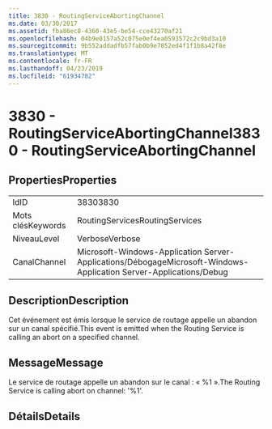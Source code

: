 ```yaml
---
title: 3830 - RoutingServiceAbortingChannel
ms.date: 03/30/2017
ms.assetid: fba86ec8-4360-43e5-be54-cce43270af21
ms.openlocfilehash: 04b9e0157a52c075e0ef4ea0593572c2c9bd3a10
ms.sourcegitcommit: 9b552addadfb57fab0b9e7852ed4f1f1b8a42f8e
ms.translationtype: MT
ms.contentlocale: fr-FR
ms.lasthandoff: 04/23/2019
ms.locfileid: "61934782"
---
```

# <a name="3830---routingserviceabortingchannel"></a><span data-ttu-id="a890e-102">3830 - RoutingServiceAbortingChannel</span><span class="sxs-lookup"><span data-stu-id="a890e-102">3830 - RoutingServiceAbortingChannel</span></span>
## <a name="properties"></a><span data-ttu-id="a890e-103">Properties</span><span class="sxs-lookup"><span data-stu-id="a890e-103">Properties</span></span>  
  
|||  
|-|-|  
|<span data-ttu-id="a890e-104">Id</span><span class="sxs-lookup"><span data-stu-id="a890e-104">ID</span></span>|<span data-ttu-id="a890e-105">3830</span><span class="sxs-lookup"><span data-stu-id="a890e-105">3830</span></span>|  
|<span data-ttu-id="a890e-106">Mots clés</span><span class="sxs-lookup"><span data-stu-id="a890e-106">Keywords</span></span>|<span data-ttu-id="a890e-107">RoutingServices</span><span class="sxs-lookup"><span data-stu-id="a890e-107">RoutingServices</span></span>|  
|<span data-ttu-id="a890e-108">Niveau</span><span class="sxs-lookup"><span data-stu-id="a890e-108">Level</span></span>|<span data-ttu-id="a890e-109">Verbose</span><span class="sxs-lookup"><span data-stu-id="a890e-109">Verbose</span></span>|  
|<span data-ttu-id="a890e-110">Canal</span><span class="sxs-lookup"><span data-stu-id="a890e-110">Channel</span></span>|<span data-ttu-id="a890e-111">Microsoft-Windows-Application Server-Applications/Débogage</span><span class="sxs-lookup"><span data-stu-id="a890e-111">Microsoft-Windows-Application Server-Applications/Debug</span></span>|  
  
## <a name="description"></a><span data-ttu-id="a890e-112">Description</span><span class="sxs-lookup"><span data-stu-id="a890e-112">Description</span></span>  
 <span data-ttu-id="a890e-113">Cet événement est émis lorsque le service de routage appelle un abandon sur un canal spécifié.</span><span class="sxs-lookup"><span data-stu-id="a890e-113">This event is emitted when the Routing Service is calling an abort on a specified channel.</span></span>  
  
## <a name="message"></a><span data-ttu-id="a890e-114">Message</span><span class="sxs-lookup"><span data-stu-id="a890e-114">Message</span></span>  
 <span data-ttu-id="a890e-115">Le service de routage appelle un abandon sur le canal : « %1 ».</span><span class="sxs-lookup"><span data-stu-id="a890e-115">The Routing Service is calling abort on channel: '%1'.</span></span>  
  
## <a name="details"></a><span data-ttu-id="a890e-116">Détails</span><span class="sxs-lookup"><span data-stu-id="a890e-116">Details</span></span>
